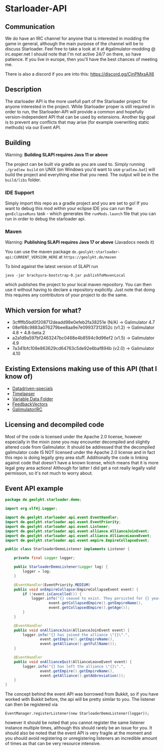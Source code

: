 # Starloader-API

## Communication

We do have an IRC channel for anyone that is interested in modding the game in
general, although the main purpose of the channel will be to discuss Starloader.
Feel free to take a look at it at #galimulator-modding @ irc.esper.net
I should note that I'm not active 24/7 on there, so have patience.
If you live in europe, then you'll have the best chances of meeting me.

There is also a discord if you are into this: https://discord.gg/CjnPMxsAX6

## Description

The starloader API is the more usefull part of the Starloader project for anyone
interested in the project. While Starloader proper is still required in order to
run, the Starloader-API will provide a common and hopefully version-independent
API that can be used by extensions. Another big goal is to prevent any conflicts
that may arise (for example overwriting static methods) via our Event API.

## Building

Warning: **Building SLAPI requires Java 11 or above**

The project can be built via gradle as you are used to. Simply running
`./gradlew build` on UNIX (on Windows you'd want to use `gradlew.bat`) will
build the project and everything else that you need. The output will be in the
`build/libs` folder.

### IDE Support

Simply import this repo as a gradle project and you are set to go!
If you want to debug this mod within your eclipse IDE you can run the
`genEclipseRuns` task - which generates the `runMods.launch` file that
you can run in order to debug the starloader api.

### Maven

Warning: **Publishing SLAPI requires Java 17 or above** (Javadocs needs it)

You can use the maven package `de.geolykt:starloader-api:CURRENT_VERSION_HERE`
at `https://geolykt.de/maven`

To bind against the latest version of SLAPI run

    java -jar brachyura-bootstrap-0.jar publishToMavenLocal

which publishes the project to your local maven repository. You can then use it
without having to declare a repository explicitly. Just note that doing
this requires any contributors of your project to do the same.

## Which version for what?

- 3cffffb5bd0f208712deadd98e0efeb2fa38251e (N/A)  -> Galimulator 4.7
- 08ef68c9883a076279bee8aa9e7e09937312852c (v1.2) -> Galimulator 4.8 + 4.8-beta.2
- a2a1d9a597bf2463247bc0468e4b8594c9d96ef2 (v1.5) -> Galimulator 4.9
- 7a341bfc108e863629cd64763c5de92e6baf894b (v2.0) -> Galimulator 4.10

## Existing Extensions making use of this API (that I know of)

- [Datadriven-specials](https://github.com/Geolykt/Datadriven-specials)
- [Timelapser](https://github.com/Geolykt/Timelapser)
- [Variable Data Folder](https://github.com/Geolykt/VariableDataFolder)
- [FeedbackVectors](https://github.com/Geolykt/Feedbackvectors)
- [GalimulatorIRC](https://github.com/Geolykt/GalimulatorIRC)

## Licensing and decompiled code

Most of the code is licensed under the Apache 2.0 license, however especially in
the mixin zone you may encounter decompiled and slightly altered code from
Galimulator. It should be addressed that the decompiled galimulator code IS NOT
licensed under the Apache 2.0 license and in fact this repo is doing legally grey
area stuff. Additionally the code is linking against code that doesn't have a
known license, which means that it is more legal grey area actions! Although for
latter I did get a not really legally valid permisson, so it's not much to
worry about.

## Event API example

```java
package de.geolykt.starloader.demo;

import org.slf4j.Logger;

import de.geolykt.starloader.api.event.EventHandler;
import de.geolykt.starloader.api.event.EventPriority;
import de.geolykt.starloader.api.event.Listener;
import de.geolykt.starloader.api.event.alliance.AllianceJoinEvent;
import de.geolykt.starloader.api.event.alliance.AllianceLeaveEvent;
import de.geolykt.starloader.api.event.empire.EmpireCollapseEvent;

public class StarloaderDemoListener implements Listener {

    private final Logger logger;

    public StarloaderDemoListener(Logger log) {
        logger = log;
    }

    @EventHandler(EventPriority.MEDIUM)
    public void onEmpireCollapse(EmpireCollapseEvent event) {
        if (!event.isCancelled()) {
            logger.info("{} ceased to exist. They persisted for {} years.",
                    event.getCollapsedEmpire().getEmpireName(),
                    event.getCollapsedEmpire().getAge());
        }
    }

    @EventHandler
    public void onAllianceJoin(AllianceJoinEvent event) {
        logger.info("{} has joined the alliance \"{}\".", 
                event.getEmpire().getEmpireName(), 
                event.getAlliance().getFullName());
    }

    @EventHandler
    public void onAllianceQuit(AllianceLeaveEvent event) {
        logger.info("{} has left the alliance \"{}\".", 
                event.getEmpire().getEmpireName(), 
                event.getAlliance().getAbbreviation());
    }
}
```

The concept behind the event API was borrowed from Bukkit, so if you have worked
with Bukkit before, the api will be pretty similar to you.
The listener can then be registered via

    EventManager.registerListener(new StarloaderDemoListener(logger));

however it should be noted that you cannot register the same listener instance multiple
times, although this should rarely be an issue for you. It should also be noted
that the event API is very fragile at the moment and you should avoid
registering or unregistering listeners an incredible amount of times as that
can be very resource intensive.

